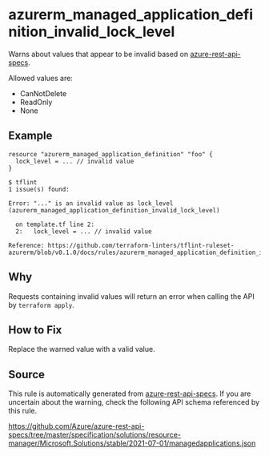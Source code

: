 <!--- This file generated by `tools/apispec-rule-gen/main.go`. DO NOT EDIT --->

# azurerm_managed_application_definition_invalid_lock_level

Warns about values that appear to be invalid based on [azure-rest-api-specs](https://github.com/Azure/azure-rest-api-specs).

Allowed values are:
- CanNotDelete
- ReadOnly
- None

## Example

```hcl
resource "azurerm_managed_application_definition" "foo" {
  lock_level = ... // invalid value
}
```

```
$ tflint
1 issue(s) found:

Error: "..." is an invalid value as lock_level (azurerm_managed_application_definition_invalid_lock_level)

  on template.tf line 2:
  2:   lock_level = ... // invalid value

Reference: https://github.com/terraform-linters/tflint-ruleset-azurerm/blob/v0.1.0/docs/rules/azurerm_managed_application_definition_invalid_lock_level.md

```

## Why

Requests containing invalid values will return an error when calling the API by `terraform apply`.

## How to Fix

Replace the warned value with a valid value.

## Source

This rule is automatically generated from [azure-rest-api-specs](https://github.com/Azure/azure-rest-api-specs). If you are uncertain about the warning, check the following API schema referenced by this rule.

https://github.com/Azure/azure-rest-api-specs/tree/master/specification/solutions/resource-manager/Microsoft.Solutions/stable/2021-07-01/managedapplications.json
